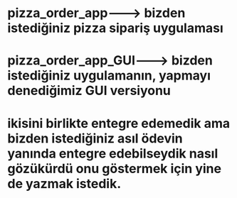 # pizza_order_app---> bizden istediğiniz pizza sipariş uygulaması 
# pizza_order_app_GUI---> bizden istediğiniz uygulamanın, yapmayı denediğimiz GUI versiyonu
# ikisini birlikte entegre edemedik ama bizden istediğiniz asıl ödevin yanında entegre edebilseydik nasıl gözükürdü onu göstermek için yine de yazmak istedik.


